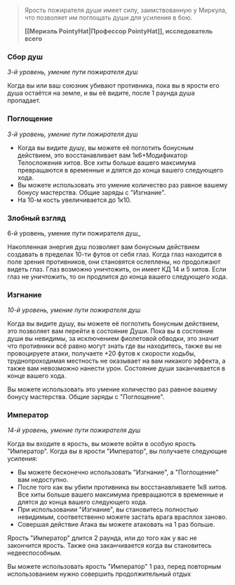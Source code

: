 > Ярость пожирателя души имеет силу, заимствованную у Миркула, что позволяет им поглощать души для усиления в бою.
> 
> **[[Мериэль PointyHat|Профессор PointyHat]], исследователь всего**

### Сбор душ
_3-й уровень, умение пути пожирателя душ_

Когда вы или ваш союзник убивают противника, пока вы в ярости его душа остаётся на земле, и вы её видите, после 1 раунда душа пропадает.

### Поглощение
_3-й уровень, умение пути пожирателя душ_

- Когда вы видите душу, вы можете её поглотить бонусным действием, это восстанавливает вам 1к6+Модификатор Телосложения хитов. Все хиты больше вашего максимума превращаются в временные и длятся до конца вашего следующего хода.
- Вы можете использовать это умение количество раз равное вашему бонусу мастерства. Общие заряды с "Изгнание".
- На 10-м кость увеличивается до 1к10.

### Злобный взгляд
6-й уровень, умение пути пожирателя душ_

Накопленная энергия душ позволяет вам бонусным действием создавать в пределах 10-ти футов от себя глаз.
Когда глаз находится в поле зрения противников, они становятся ослеплены, но продолжают видеть глаз. Глаз возможно уничтожить, он имеет КД 14 и 5 хитов.
Если глаз не уничтожить, то он продлится до конца вашего следующего хода.

### Изгнание
_10-й уровень, умение пути пожирателя душ_

Когда вы видите душу, вы можете её поглотить бонусным действием, это позволяет вам перейти в состояние Души. Пока вы в состояние души вы невидимы, за исключением фиолетовой обводки, это значит что противники всё равно могут знать где вы находитесь, также вы не провоцируете атаки, получаете +20 футов к скорости ходьбы, труднопроходимая местность не оказывает на вам никакого эффекта, а также вам невозможно нанести урон. Состояние души заканчивается в конце вашего хода.

Вы можете использовать это умение количество раз равное вашему бонусу мастерства. Общие заряды с "Поглощение".

### Император
_14-й уровень, умение пути пожирателя душ_

Когда вы входите в ярость, вы можете войти в особую ярость "Император". Когда вы в ярости "Император", вы получаете следующие усиления:

- Вы можете бесконечно использовать "Изгнание", а "Поглощение" вам недоступно.
- После того как вы убили противника вы восстанавливаете 1к8 хитов. Все хиты больше вашего максимума превращаются в временные и длятся до конца вашего следующего хода.
- При использовании "Изгнание", вы становитесь полностью невидимым, соответственно можете застать врага врасплох заново.
- Совершая действие Атака вы можете атаковать на 1 раз больше.

Ярость "Император" длится 2 раунда, или до того как у вас не закончится ярость. Также она заканчивается когда вы становитесь недееспособным.

Вы можете использовать ярость "Император" 1 раз, перед повторным использованием нужно совершить продолжительный отдых